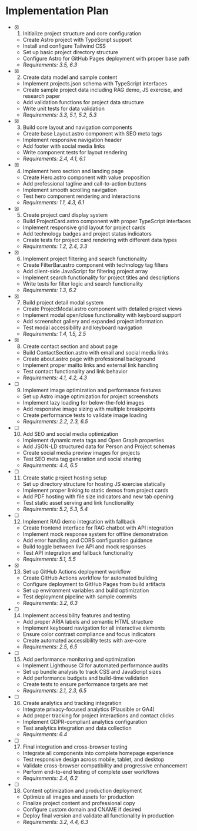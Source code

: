 # Implementation Plan

- [x] 1. Initialize project structure and core configuration
  - Create Astro project with TypeScript support
  - Install and configure Tailwind CSS
  - Set up basic project directory structure
  - Configure Astro for GitHub Pages deployment with proper base path
  - _Requirements: 3.5, 6.3_

- [x] 2. Create data model and sample content
  - Implement projects.json schema with TypeScript interfaces
  - Create sample project data including RAG demo, JS exercise, and research paper
  - Add validation functions for project data structure
  - Write unit tests for data validation
  - _Requirements: 3.3, 5.1, 5.2, 5.3_

- [x] 3. Build core layout and navigation components
  - Create base Layout.astro component with SEO meta tags
  - Implement responsive navigation header
  - Add footer with social media links
  - Write component tests for layout rendering
  - _Requirements: 2.4, 4.1, 6.1_

- [x] 4. Implement hero section and landing page
  - Create Hero.astro component with value proposition
  - Add professional tagline and call-to-action buttons
  - Implement smooth scrolling navigation
  - Test hero component rendering and interactions
  - _Requirements: 1.1, 4.3, 6.1_

- [x] 5. Create project card display system
  - Build ProjectCard.astro component with proper TypeScript interfaces
  - Implement responsive grid layout for project cards
  - Add technology badges and project status indicators
  - Create tests for project card rendering with different data types
  - _Requirements: 1.2, 2.4, 3.3_

- [x] 6. Implement project filtering and search functionality
  - Create FilterBar.astro component with technology tag filters
  - Add client-side JavaScript for filtering project array
  - Implement search functionality for project titles and descriptions
  - Write tests for filter logic and search functionality
  - _Requirements: 1.3, 6.2_

- [x] 7. Build project detail modal system
  - Create ProjectModal.astro component with detailed project views
  - Implement modal open/close functionality with keyboard support
  - Add screenshot gallery and expanded project information
  - Test modal accessibility and keyboard navigation
  - _Requirements: 1.4, 1.5, 2.5_

- [x] 8. Create contact section and about page
  - Build ContactSection.astro with email and social media links
  - Create about.astro page with professional background
  - Implement proper mailto links and external link handling
  - Test contact functionality and link behavior
  - _Requirements: 4.1, 4.2, 4.3_

- [ ] 9. Implement image optimization and performance features
  - Set up Astro image optimization for project screenshots
  - Implement lazy loading for below-the-fold images
  - Add responsive image sizing with multiple breakpoints
  - Create performance tests to validate image loading
  - _Requirements: 2.2, 2.3, 6.5_

- [ ] 10. Add SEO and social media optimization
  - Implement dynamic meta tags and Open Graph properties
  - Add JSON-LD structured data for Person and Project schemas
  - Create social media preview images for projects
  - Test SEO meta tag generation and social sharing
  - _Requirements: 4.4, 6.5_

- [ ] 11. Create static project hosting setup
  - Set up directory structure for hosting JS exercise statically
  - Implement proper linking to static demos from project cards
  - Add PDF hosting with file size indicators and new tab opening
  - Test static asset serving and link functionality
  - _Requirements: 5.2, 5.3, 5.4_

- [ ] 12. Implement RAG demo integration with fallback
  - Create frontend interface for RAG chatbot with API integration
  - Implement mock response system for offline demonstration
  - Add error handling and CORS configuration guidance
  - Build toggle between live API and mock responses
  - Test API integration and fallback functionality
  - _Requirements: 5.1, 5.5_

- [x] 13. Set up GitHub Actions deployment workflow
  - Create GitHub Actions workflow for automated building
  - Configure deployment to GitHub Pages from build artifacts
  - Set up environment variables and build optimization
  - Test deployment pipeline with sample commits
  - _Requirements: 3.2, 6.3_

- [ ] 14. Implement accessibility features and testing
  - Add proper ARIA labels and semantic HTML structure
  - Implement keyboard navigation for all interactive elements
  - Ensure color contrast compliance and focus indicators
  - Create automated accessibility tests with axe-core
  - _Requirements: 2.5, 6.5_

- [ ] 15. Add performance monitoring and optimization
  - Implement Lighthouse CI for automated performance audits
  - Set up bundle analysis to track CSS and JavaScript sizes
  - Add performance budgets and build-time validation
  - Create tests to ensure performance targets are met
  - _Requirements: 2.1, 2.3, 6.5_

- [ ] 16. Create analytics and tracking integration
  - Integrate privacy-focused analytics (Plausible or GA4)
  - Add proper tracking for project interactions and contact clicks
  - Implement GDPR-compliant analytics configuration
  - Test analytics integration and data collection
  - _Requirements: 6.4_

- [ ] 17. Final integration and cross-browser testing
  - Integrate all components into complete homepage experience
  - Test responsive design across mobile, tablet, and desktop
  - Validate cross-browser compatibility and progressive enhancement
  - Perform end-to-end testing of complete user workflows
  - _Requirements: 2.4, 6.2_

- [ ] 18. Content optimization and production deployment
  - Optimize all images and assets for production
  - Finalize project content and professional copy
  - Configure custom domain and CNAME if desired
  - Deploy final version and validate all functionality in production
  - _Requirements: 3.2, 4.4, 6.3_